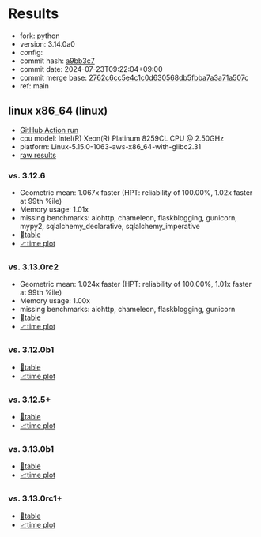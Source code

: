 # Results

- fork: python
- version: 3.14.0a0
- config: 
- commit hash: [a9bb3c7](https://github.com/python/cpython/commit/a9bb3c7)
- commit date: 2024-07-23T09:22:04+09:00
- commit merge base: [2762c6cc5e4c1c0d630568db5fbba7a3a71a507c](https://github.com/python/cpython/commit/2762c6cc5e4c1c0d630568db5fbba7a3a71a507c)
- ref: main

## linux x86_64 (linux)

- [GitHub Action run](https://github.com/facebookexperimental/free-threading-benchmarking/actions/runs/10050522181)
- cpu model: Intel(R) Xeon(R) Platinum 8259CL CPU @ 2.50GHz
- platform: Linux-5.15.0-1063-aws-x86_64-with-glibc2.31
- [raw results](bm-20240723-linux-x86_64-python-main-3.14.0a0-a9bb3c7.json)

### vs. 3.12.6

- Geometric mean: 1.067x faster (HPT: reliability of 100.00%, 1.02x faster at 99th %ile)
- Memory usage: 1.01x
- missing benchmarks: aiohttp, chameleon, flaskblogging, gunicorn, mypy2, sqlalchemy_declarative, sqlalchemy_imperative
- [📄table](bm-20240723-linux-x86_64-python-main-3.14.0a0-a9bb3c7-vs-3.12.6.md)
- [📈time plot](bm-20240723-linux-x86_64-python-main-3.14.0a0-a9bb3c7-vs-3.12.6.svg)

### vs. 3.13.0rc2

- Geometric mean: 1.024x faster (HPT: reliability of 100.00%, 1.01x faster at 99th %ile)
- Memory usage: 1.00x
- missing benchmarks: aiohttp, chameleon, flaskblogging, gunicorn
- [📄table](bm-20240723-linux-x86_64-python-main-3.14.0a0-a9bb3c7-vs-3.13.0rc2.md)
- [📈time plot](bm-20240723-linux-x86_64-python-main-3.14.0a0-a9bb3c7-vs-3.13.0rc2.svg)

### vs. 3.12.0b1

- [📄table](bm-20240723-linux-x86_64-python-main-3.14.0a0-a9bb3c7-vs-3.12.0b1.md)
- [📈time plot](bm-20240723-linux-x86_64-python-main-3.14.0a0-a9bb3c7-vs-3.12.0b1.svg)

### vs. 3.12.5+

- [📄table](bm-20240723-linux-x86_64-python-main-3.14.0a0-a9bb3c7-vs-3.12.5%2B.md)
- [📈time plot](bm-20240723-linux-x86_64-python-main-3.14.0a0-a9bb3c7-vs-3.12.5%2B.svg)

### vs. 3.13.0b1

- [📄table](bm-20240723-linux-x86_64-python-main-3.14.0a0-a9bb3c7-vs-3.13.0b1.md)
- [📈time plot](bm-20240723-linux-x86_64-python-main-3.14.0a0-a9bb3c7-vs-3.13.0b1.svg)

### vs. 3.13.0rc1+

- [📄table](bm-20240723-linux-x86_64-python-main-3.14.0a0-a9bb3c7-vs-3.13.0rc1%2B.md)
- [📈time plot](bm-20240723-linux-x86_64-python-main-3.14.0a0-a9bb3c7-vs-3.13.0rc1%2B.svg)


